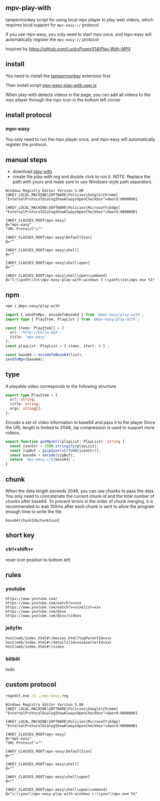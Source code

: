## mpv-play-with

tampermonkey script for using local mpv player to play web videos, which requires local support for `mpv-easy://` protocol

If you use mpv-easy, you only need to start mpv once, and mpv-easy will automatically register the `mpv-easy://` protocol

Inspired by https://github.com/LuckyPuppy514/Play-With-MPV

## install

You need to install the [tampermonkey](https://www.tampermonkey.net/) extension first

Then install script [mpv-easy-play-with.user.js](https://github.com/mpv-easy/mpv-easy/releases/latest/download/mpv-easy-play-with.user.js)

When play-with detects videos in the page, you can add all videos to the mpv player through the mpv icon in the bottom left corner

## install protocol

### mpv-easy

You only need to run the mpv player once, and mpv-easy will automatically register the protocol.

## manual steps

- download [play-with](https://github.com/mpv-easy/mpv-easy/releases/latest/download/mpv-easy-play-with-windows)
- create file play-with.reg and double click to run it. NOTE: Replace the path with yours and make sure to use Windows-style path separators.

```
Windows Registry Editor Version 5.00
[HKEY_LOCAL_MACHINE\SOFTWARE\Policies\Google\Chrome]
"ExternalProtocolDialogShowAlwaysOpenCheckbox"=dword:00000001

[HKEY_LOCAL_MACHINE\SOFTWARE\Policies\Microsoft\Edge]
"ExternalProtocolDialogShowAlwaysOpenCheckbox"=dword:00000001

[HKEY_CLASSES_ROOT\mpv-easy]
@="mpv-easy"
"URL Protocol"=""

[HKEY_CLASSES_ROOT\mpv-easy\DefaultIcon]
@=""

[HKEY_CLASSES_ROOT\mpv-easy\shell]
@=""

[HKEY_CLASSES_ROOT\mpv-easy\shell\open]
@=""

[HKEY_CLASSES_ROOT\mpv-easy\shell\open\command]
@="C:\\path\\to\\mpv-easy-play-with-windows C:\\path\\to\\mpv.exe %1"
```

## npm

```bash
npm i @mpv-easy/play-with
```

```ts
import { sendToMpv, encodeToBase64 } from '@mpv-easy/play-with';
import type { PlayItem, PlayList } from '@mpv-easy/play-with';

const items: PlayItem[] = [
  url: 'http://hello.mp4',
  title: 'mpv-easy'
];
const playList: PlayList = { items, start: 0 } ;

const base64 = encodeToBase64(list);
sendToMpv(base64);
```

## type

A playable video corresponds to the following structure

```ts
export type PlayItem = {
  url: string;
  title: string;
  args: string[];
};
```

Encode a set of video information in base64 and pass it to the player
Since the URL length is limited to 2048, zip compression is used to support more videos.

```ts
export function getMpvUrl(playList: PlayList): string {
  const jsonStr = JSON.stringify(playList);
  const zipBuf = gzipSync(strToU8(jsonStr));
  const base64 = encode(zipBuf);
  return `mpv-easy://${base64}`;
}
```

## chunk

When the data length exceeds 2048, you can use chunks to pass the data. You only need to concatenate the current chunk id and the total number of chunks after base64.
To prevent errors in the order of chunk merging, it is recommended to wait 100ms after each chunk is sent to allow the program enough time to write the file.

```
base64?chunkId&chunkCount
```

## short key

### ctrl+shift+r

reset icon position to bottom left

## rules

### youtube

```
https://www.youtube.com/
https://www.youtube.com/watch?v=xxx
https://www.youtube.com/watch?v=xxx&list=xxx
https://www.youtube.com/@xxx
https://www.youtube.com/@xxx/videos
```

### jellyfin

```
host/web/index.html#!/movies.html?topParentId=xxx
host/web/index.html#!/details?id=xxx&serverId=xxx
host/web/index.html#!/video
```

### bilibili

todo

## custom protocol

```cmd
regedit.exe /S ./mpv-easy.reg
```

```
Windows Registry Editor Version 5.00
[HKEY_LOCAL_MACHINE\SOFTWARE\Policies\Google\Chrome]
"ExternalProtocolDialogShowAlwaysOpenCheckbox"=dword:00000001

[HKEY_LOCAL_MACHINE\SOFTWARE\Policies\Microsoft\Edge]
"ExternalProtocolDialogShowAlwaysOpenCheckbox"=dword:00000001

[HKEY_CLASSES_ROOT\mpv-easy]
@="mpv-easy"
"URL Protocol"=""

[HKEY_CLASSES_ROOT\mpv-easy\DefaultIcon]
@=""

[HKEY_CLASSES_ROOT\mpv-easy\shell]
@=""

[HKEY_CLASSES_ROOT\mpv-easy\shell\open]
@=""

[HKEY_CLASSES_ROOT\mpv-easy\shell\open\command]
@="c:\\your\\mpv-easy-play-with-windows c:\\your\\mpv.exe %1"
```

